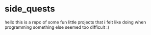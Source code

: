 # side_quests

hello this is a repo of some fun little projects that i felt like doing when programming something else seemed too difficult :)
